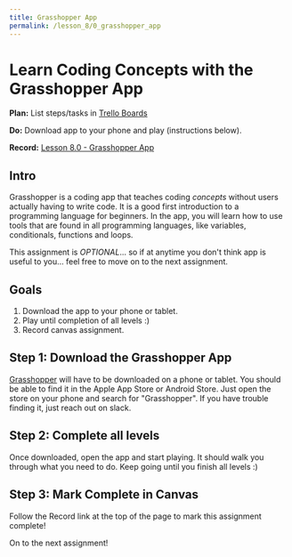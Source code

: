 ```yaml
---
title: Grasshopper App
permalink: /lesson_8/0_grasshopper_app
---
```


# Learn Coding Concepts with the Grasshopper App

**Plan:** List steps/tasks in [Trello Boards](https://trello.com/cg_webdev_ss_2018)

**Do:** Download app to your phone and play (instructions below).

**Record:** [Lesson 8.0 - Grasshopper App](https://learn.launchcode.org/courses/131/assignments/7223)

## Intro
Grasshopper is a coding app that teaches coding _concepts_ without users actually having to write code. It is a good first introduction to a programming language for beginners. In the app, you will learn how to use tools that are found in all programming languages, like variables, conditionals, functions and loops.

This assignment is _OPTIONAL_... so if at anytime you don't think app is useful to you... feel free to move on to the next assignment.


## Goals
1. Download the app to your phone or tablet.
2. Play until completion of all levels :)
3. Record canvas assignment.


## Step 1: Download the Grasshopper App

[Grasshopper](https://grasshopper.codes/) will have to be downloaded on a phone or tablet. You should be able to find it in the Apple App Store or Android Store. Just open the store on your phone and search for "Grasshopper". If you have trouble finding it, just reach out on slack.


## Step 2: Complete all levels

Once downloaded, open the app and start playing. It should walk you through what you need to do. Keep going until you finish all levels :)


## Step 3: Mark Complete in Canvas

Follow the Record link at the top of the page to mark this assignment complete!

On to the next assignment!
